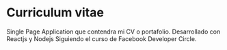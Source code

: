 # Curriculum vitae
Single Page Application que contendra mi CV o portafolio.
Desarrollado con Reactjs y Nodejs Siguiendo el curso de Facebook Developer Circle.
